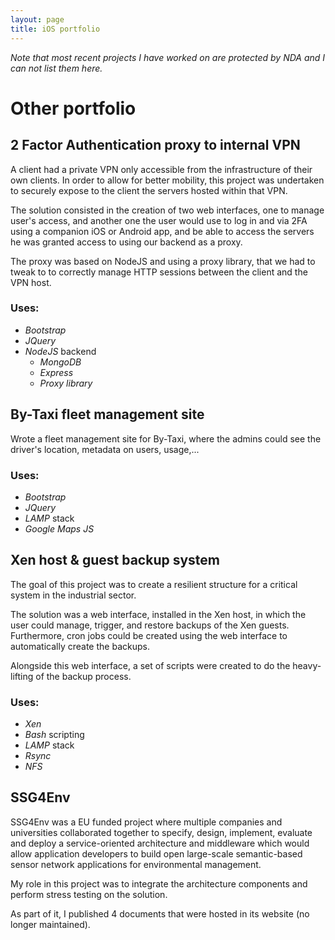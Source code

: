 ```yaml
---
layout: page
title: iOS portfolio
---
```


*Note that most recent projects I have worked on are protected by NDA and I can not list them here.*

# Other portfolio

## 2 Factor Authentication proxy to internal VPN

A client had a private VPN only accessible from the infrastructure of their own clients.
In order to allow for better mobility, this project was undertaken to securely expose
to the client the servers hosted within that VPN.

The solution consisted in the creation of two web interfaces, one to manage user's access,
and another one the user would use to log in and via 2FA using a companion iOS
or Android app, and be able to access the servers he was granted access to using
our backend as a proxy.

The proxy was based on NodeJS and using a proxy library, that we had to tweak to
to correctly manage HTTP sessions between the client and the VPN host.

### Uses:

* *Bootstrap*
* *JQuery*
* *NodeJS* backend
  * *MongoDB*
  * *Express*
  * *Proxy library*

## By-Taxi fleet management site

Wrote a fleet management site for By-Taxi, where the admins could see the driver's
location, metadata on users, usage,...

### Uses:

* *Bootstrap*
* *JQuery*
* *LAMP* stack
* *Google Maps JS*

## Xen host & guest backup system

The goal of this project was to create a resilient structure for a critical
system in the industrial sector.

The solution was a web interface, installed in the Xen host, in which the user
could manage, trigger, and restore backups of the Xen guests. Furthermore, cron
jobs could be created using the web interface to automatically create the backups.

Alongside this web interface, a set of scripts were created to do the heavy-lifting
of the backup process.

### Uses:

* *Xen*
* *Bash* scripting
* *LAMP* stack
* *Rsync*
* *NFS*

## SSG4Env

SSG4Env was a EU funded project where multiple companies and universities
collaborated together to specify, design, implement, evaluate and deploy a
service-oriented architecture and middleware which would allow application
developers to build open large-scale semantic-based sensor network applications
for environmental management.

My role in this project was to integrate the architecture components and perform
stress testing on the solution.

As part of it, I published 4 documents that were hosted in its website
(no longer maintained).
